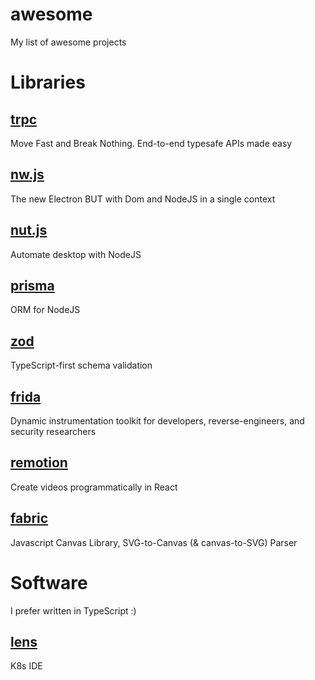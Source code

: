 # awesome
My list of awesome projects

# Libraries

## [trpc](https://github.com/trpc/trpc)
Move Fast and Break Nothing. End-to-end typesafe APIs made easy

## [nw.js](https://github.com/nwjs/nw.js)
The new Electron BUT with Dom and NodeJS in a single context

## [nut.js](https://github.com/nut-tree/nut.js)
Automate desktop with NodeJS

## [prisma](https://github.com/prisma/prisma)
ORM for NodeJS

## [zod](https://github.com/colinhacks/zod)
TypeScript-first schema validation

## [frida](https://github.com/frida/frida)
Dynamic instrumentation toolkit for developers, reverse-engineers, and security researchers

## [remotion](https://github.com/remotion-dev/remotion)
Create videos programmatically in React

## [fabric](https://github.com/fabricjs/fabric.js)
Javascript Canvas Library, SVG-to-Canvas (& canvas-to-SVG) Parser

# Software

I prefer written in TypeScript :)

## [lens](https://github.com/lensapp/lens)
K8s IDE
